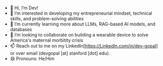 - 👋 Hi, I’m Dev!
- 👀 I’m interested in developing my entrepreneurial mindset, technical skills, and problem-solving abilities
- 🌱 I’m currently learning more about LLMs, RAG-based AI models, and databases
- 💞️ I’m looking to collaborate on building a wearable device to solve America's maternal morbitity crisis
- 📫 Reach out to me on my LinkedIn[https://LinkedIn.com/in/dev-gopal] or over email (devgopal [at] stanford [dot] edu).
- 😄 Pronouns: He/Him

<!---
dngopal/dngopal is a ✨ special ✨ repository because its `README.md` (this file) appears on your GitHub profile.
You can click the Preview link to take a look at your changes.
--->
